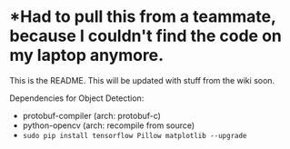 # *Had to pull this from a teammate, because I couldn't find the code on my laptop anymore.

This is the README. This will be updated with stuff from the wiki soon. 

Dependencies for Object Detection:
* protobuf-compiler (arch: protobuf-c)
* python-opencv (arch: recompile from source)
* `sudo pip install tensorflow Pillow matplotlib --upgrade`
